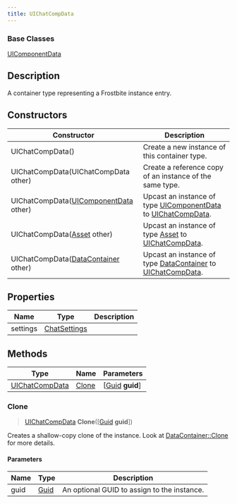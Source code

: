 ```yaml
---
title: UIChatCompData
---
```

### Base Classes

[UIComponentData](UIComponentData)

## Description

A container type representing a Frostbite instance entry.

## Constructors

| Constructor                                                               | Description                                                                                                         |
| ------------------------------------------------------------------------- | ------------------------------------------------------------------------------------------------------------------- |
| UIChatCompData()                                                          | Create a new instance of this container type.                                                                       |
| UIChatCompData(UIChatCompData other)                                      | Create a reference copy of an instance of the same type.                                                            |
| UIChatCompData([UIComponentData](UIComponentData) other)                  | Upcast an instance of type [UIComponentData](UIComponentData) to [UIChatCompData](UIChatCompData).                  |
| UIChatCompData([Asset](Asset) other)                                      | Upcast an instance of type [Asset](Asset) to [UIChatCompData](UIChatCompData).                                      |
| UIChatCompData([DataContainer](/vext/ref/shared/class/datacontainer) other) | Upcast an instance of type [DataContainer](/vext/ref/shared/class/datacontainer) to [UIChatCompData](UIChatCompData). |

## Properties

| Name     | Type                         | Description |
| -------- | ---------------------------- | ----------- |
| settings | [ChatSettings](ChatSettings) |             |

## Methods

| Type                             | Name            | Parameters                                     |
| -------------------------------- | --------------- | ---------------------------------------------- |
| [UIChatCompData](UIChatCompData) | [Clone](#clone) | \[[Guid](/vext/ref/shared/class/guid) **guid**\] |

### Clone

> [UIChatCompData](UIChatCompData) **Clone**(\[[Guid](/vext/ref/shared/class/guid) **guid**\])

Creates a shallow-copy clone of the instance. Look at [DataContainer::Clone](/vext/ref/shared/class/datacontainer#clone) for more details.

#### Parameters

| Name | Type         | Description                                 |
| ---- | ------------ | ------------------------------------------- |
| guid | [Guid](Guid) | An optional GUID to assign to the instance. |
